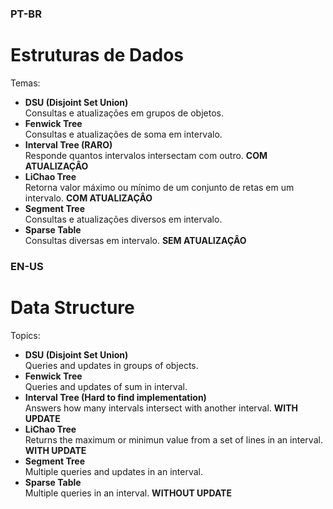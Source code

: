 ### PT-BR

# Estruturas de Dados
Temas:
* **DSU (Disjoint Set Union)**  
Consultas e atualizações em grupos de objetos.
* **Fenwick Tree**  
Consultas e atualizações de soma em intervalo.
* **Interval Tree (RARO)**  
Responde quantos intervalos intersectam com outro. **COM ATUALIZAÇÂO**
* **LiChao Tree**  
Retorna valor máximo ou mínimo de um conjunto de retas em um intervalo. **COM ATUALIZAÇÂO**
* **Segment Tree**  
Consultas e atualizações diversos em intervalo.
* **Sparse Table**  
Consultas diversas em intervalo. **SEM ATUALIZAÇÂO**

### EN-US

# Data Structure
Topics:
* **DSU (Disjoint Set Union)**  
Queries and updates in groups of objects.
* **Fenwick Tree**  
Queries and updates of sum in interval.
* **Interval Tree (Hard to find implementation)**  
Answers how many intervals intersect with another interval. **WITH UPDATE**
* **LiChao Tree**  
Returns the maximum or minimun value from a set of lines in an interval. **WITH UPDATE**
* **Segment Tree**  
Multiple queries and updates in an interval.
* **Sparse Table**  
Multiple queries in an interval. **WITHOUT UPDATE**
